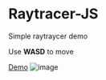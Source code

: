 # Raytracer-JS
Simple raytraycer demo

Use **WASD** to move

[Demo](https://dra1ex.github.io/raytracer-js/)
![image](https://user-images.githubusercontent.com/1194059/125252418-c987c700-e311-11eb-9242-0ec0fb87ae91.png)
